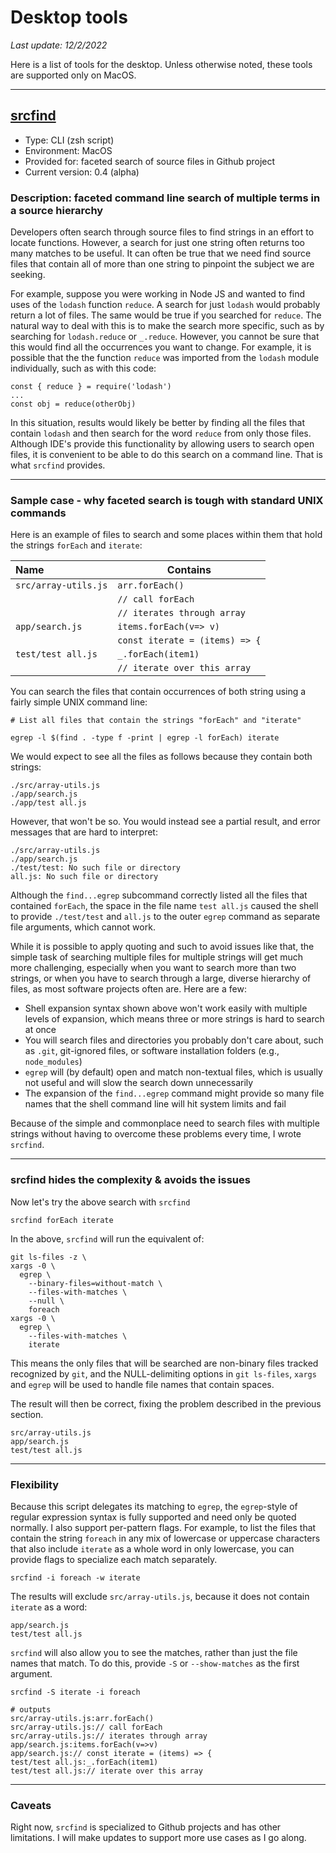 # Desktop tools

_Last update: 12/2/2022_

Here is a list of tools for the desktop. Unless otherwise noted, these tools are supported only on MacOS.

---

## [srcfind](https://github.com/jcampbellGoPuff/main-repo/tree/main/desktop-tools/srcfind)

- Type: CLI (zsh script)
- Environment: MacOS
- Provided for: faceted search of source files in Github project
- Current version: 0.4 (alpha)

### Description: faceted command line search of multiple terms in a source hierarchy

Developers often search through source files to find strings in an effort to locate functions. However, a search for just one string often returns too many matches to be useful. It can often be true that we need find source files that contain all of more than one string to pinpoint the subject we are seeking.

For example, suppose you were working in Node JS and wanted to find uses of the `lodash` function `reduce`. A search for just `lodash` would probably return a lot of files. The same would be true if you searched for `reduce`. The natural way to deal with this is to make the search more specific, such as by searching for `lodash.reduce` or `_.reduce`. However, you cannot be sure that this would find all the occurrences you want to change. For example, it is possible that the the function `reduce` was imported from the `lodash` module individually, such as with this code:

```
const { reduce } = require('lodash')
...
const obj = reduce(otherObj)
```

In this situation, results would likely be better by finding all the files that contain `lodash` and then search for the word `reduce` from only those files. Although IDE's provide this functionality by allowing users to search open files, it is convenient to be able to do this search on a command line. That is what `srcfind` provides.

---

### Sample case - why faceted search is tough with standard UNIX commands

Here is an example of files to search and some places within them that hold the strings `forEach` and `iterate`:

| Name               | Contains                     |
| :----------------- | ---------------------------- |
| `src/array-utils.js` | `arr.forEach()`              |
|                    | `// call forEach`              |
|                    | `// iterates through array`    |
| `app/search.js`      | `items.forEach(v=> v)`         |
|                    | `const iterate = (items) => {` |
| `test/test all.js`   | `_.forEach(item1)`            |
|                      | `// iterate over this array`  |

You can search the files that contain occurrences of both string using a fairly simple UNIX command line:

```
# List all files that contain the strings "forEach" and "iterate"

egrep -l $(find . -type f -print | egrep -l forEach) iterate
```

We would expect to see all the files as follows because they contain both strings:

```
./src/array-utils.js
./app/search.js
./app/test all.js
```

However, that won't be so.  You would instead see a partial result, and error messages that are hard to interpret: 
```
./src/array-utils.js
./app/search.js
./test/test: No such file or directory
all.js: No such file or directory
```

Although the `find...egrep` subcommand correctly listed all the files that contained `forEach`, the space in the file name `test all.js` caused the shell to provide `./test/test` and `all.js` to the outer `egrep` command as separate file arguments, which cannot work.

While it is possible to apply quoting and such to avoid issues like that, the simple task of searching multiple files for multiple strings will get much more challenging, especially when you want to search more than two strings, or when you have to search through a large, diverse hierarchy of files, as most software projects often are.  Here are a few:

- Shell expansion syntax shown above won't work easily with multiple levels of expansion, which means three or more strings is hard to search at once
- You will search files and directories you probably don't care about, such as `.git`, git-ignored files, or software installation folders (e.g., `node_modules`)
- `egrep` will (by default) open and match non-textual files, which is usually not useful and will slow the search down unnecessarily
- The expansion of the `find...egrep` command might provide so many file names that the shell command line will hit system limits and fail

Because of the simple and commonplace need to search files with multiple strings without having to overcome these problems every time, I wrote `srcfind`.

---

### srcfind hides the complexity & avoids the issues

Now let's try the above search with `srcfind`

```
srcfind forEach iterate
```

In the above, `srcfind` will run the equivalent of:

```
git ls-files -z \
xargs -0 \
  egrep \
    --binary-files=without-match \
    --files-with-matches \
    --null \
    foreach
xargs -0 \
  egrep \
    --files-with-matches \
    iterate
```

This means the only files that will be searched are non-binary files tracked recognized by `git`, and the NULL-delimiting options in `git ls-files`, `xargs` and `egrep` will be used to handle file names that contain spaces.

The result will then be correct, fixing the problem described in the previous section.

```
src/array-utils.js
app/search.js
test/test all.js
```

---

### Flexibility

Because this script delegates its matching to `egrep`, the `egrep`-style of regular expression syntax is fully supported and need only be quoted normally.  I also support per-pattern flags. For example, to list the files that contain the string `foreach` in any mix of lowercase or uppercase characters that also include `iterate` as a whole word in only lowercase, you can provide flags to specialize each match separately.

```
srcfind -i foreach -w iterate
```
The results will exclude `src/array-utils.js`, because it does not contain `iterate` as a word:
```
app/search.js
test/test all.js
```

`srcfind` will also allow you to see the matches, rather than just the file names that match. To do this, provide `-S` or `--show-matches` as the first argument.

```
srcfind -S iterate -i foreach

# outputs
src/array-utils.js:arr.forEach()
src/array-utils.js:// call forEach
src/array-utils.js:// iterates through array
app/search.js:items.forEach(v=>v)
app/search.js:// const iterate = (items) => {
test/test all.js:_.forEach(item1)
test/test all.js:// iterate over this array
```

---

### Caveats

Right now, `srcfind` is specialized to Github projects and has other limitations. I will make updates to support more use cases as I go along.
